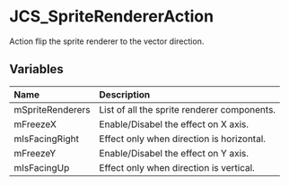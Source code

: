 # JCS_SpriteRendererAction

Action flip the sprite renderer to the vector direction.

## Variables

| Name | Description |
|:---|:---|
| mSpriteRenderers | List of all the sprite renderer components. |
| mFreezeX | Enable/Disabel the effect on X axis. |
| mIsFacingRight | Effect only when direction is horizontal. |
| mFreezeY | Enable/Disabel the effect on Y axis. |
| mIsFacingUp | Effect only when direction is vertical. |

